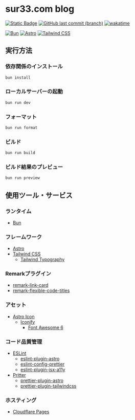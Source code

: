 # sur33.com blog

[![Static Badge](https://img.shields.io/badge/blog-sur33.com-fb5607?style=flat&link=https%3A%2F%2Fsur33.com%2F)](https://sur33.com/)
[![GitHub last commit (branch)](https://img.shields.io/github/last-commit/Suree33/blog/main?style=flat)](https://github.com/Suree33/blog/commits/master/)
[![wakatime](https://wakatime.com/badge/user/018d0921-aeee-4167-b0cd-5f8487694084/project/018ea9db-fd13-463e-b856-9131bc02bbad.svg)](https://wakatime.com/badge/user/018d0921-aeee-4167-b0cd-5f8487694084/project/018ea9db-fd13-463e-b856-9131bc02bbad)

[![Bun](https://img.shields.io/badge/bun-282a36?style=flat&logo=bun&logoColor=fbf0df)](https://bun.sh/)
[![Astro](https://img.shields.io/badge/Astro-0C1222?style=flat&logo=astro&logoColor=FDFDFE)](https://astro.build/)
[![Tailwind CSS](https://img.shields.io/badge/Tailwind_CSS-38B2AC?style=flat&logo=tailwind-css&logoColor=white)](https://tailwindcss.com/)

## 実行方法

### 依存関係のインストール

```bash
bun install
```

### ローカルサーバーの起動

```bash
bun run dev
```

### フォーマット

```bash
bun run format
```

### ビルド

```bash
bun run build
```

### ビルド結果のプレビュー

```bash
bun run preview
```

## 使用ツール・サービス

### ランタイム

- [Bun](https://bun.sh/)

### フレームワーク

- [Astro](https://astro.build/)
- [Tailwind CSS](https://tailwindcss.com/)
  - [Tailwind Typography](https://github.com/tailwindlabs/tailwindcss-typography)

### Remarkプラグイン

- [remark-link-card](https://github.com/gladevise/remark-link-card)
- [remark-flexible-code-titles](https://github.com/ipikuka/remark-flexible-code-titles)

### アセット

- [Astro Icon](https://www.astroicon.dev/)
  - [Iconify](https://iconify.design/)
    - [Font Awesome 6](https://fontawesome.com/)

### コード品質管理

- [ESLint](https://eslint.org/)
  - [eslint-plugin-astro](https://github.com/ota-meshi/eslint-plugin-astro)
  - [eslint-config-prettier](https://github.com/prettier/eslint-config-prettier)
  - [eslint-plugin-jsx-a11y](https://github.com/jsx-eslint/eslint-plugin-jsx-a11y)
- [Pritter](https://prettier.io/)
  - [prettier-plugin-astro](https://github.com/withastro/prettier-plugin-astro)
  - [prettier-plugin-tailwindcss](https://github.com/tailwindlabs/prettier-plugin-tailwindcss)

### ホスティング

- [Cloudflare Pages](https://pages.cloudflare.com/)
